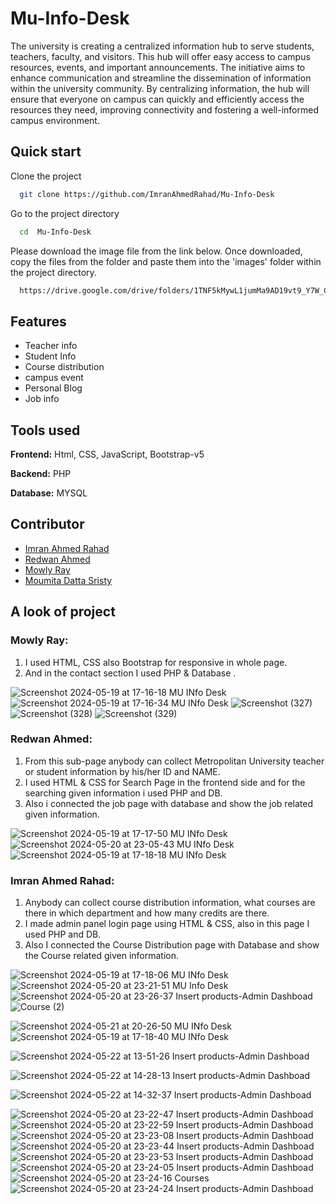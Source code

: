 # Mu-Info-Desk

The university is creating a centralized information hub to serve students, teachers, faculty, and visitors. This hub will offer easy access to campus resources, events, and important announcements. The initiative aims to enhance communication and streamline the dissemination of information within the university community. By centralizing information, the hub will ensure that everyone on campus can quickly and efficiently access the resources they need, improving connectivity and fostering a well-informed campus environment.

## Quick start

Clone the project

```bash
  git clone https://github.com/ImranAhmedRahad/Mu-Info-Desk
```

Go to the project directory

```bash
  cd  Mu-Info-Desk
```

Please download the image file from the link below. Once downloaded, copy the files from the folder and paste them into the 'images' folder within the project directory.

```bash
  https://drive.google.com/drive/folders/1TNF5kMywL1jumMa9AD19vt9_Y7W_C89g

```

## Features

- Teacher info
- Student Info
- Course distribution
- campus event
- Personal Blog
- Job info



## Tools used 

**Frontend:** Html, CSS, JavaScript, Bootstrap-v5

**Backend:** PHP

**Database:** MYSQL

## Contributor

- [Imran Ahmed Rahad ](https://github.com/ImranAhmedRahad)
- [Redwan Ahmed ](https://github.com/redwan-ahmed-n)
- [Mowly Ray ](https://github.com/mowly421)
- [Moumita Datta Sristy ](https://github.com/moumita6256)


## A look of project

### Mowly Ray:
1. I used HTML, CSS also Bootstrap for responsive in whole page. 
2. And in the contact section I used PHP & Database .

![Screenshot 2024-05-19 at 17-16-18 MU INfo Desk](https://github.com/ImranAhmedRahad/Mu-Info-Desk/assets/129501996/4411610b-000a-44d1-8189-f902792311ff)
![Screenshot 2024-05-19 at 17-16-34 MU INfo Desk](https://github.com/ImranAhmedRahad/Mu-Info-Desk/assets/129501996/f05fd66a-4ec3-4b5a-a15c-bd43d5dca21e)
![Screenshot (327)](https://github.com/ImranAhmedRahad/Mu-Info-Desk/assets/129501996/75daba32-73ae-4f7e-ac6d-1146af0bc391)
![Screenshot (328)](https://github.com/ImranAhmedRahad/Mu-Info-Desk/assets/129501996/125190e3-d78d-4c0c-ac91-331e3df50004)
![Screenshot (329)](https://github.com/ImranAhmedRahad/Mu-Info-Desk/assets/129501996/d5c9c37f-92eb-4db5-9385-3c08ce666ba6)




### Redwan Ahmed:

1. From this sub-page anybody can collect Metropolitan University teacher or student information by his/her ID and NAME. 
2. I used HTML & CSS for Search Page in the frontend side and for the searching given information i used PHP and DB.
3. Also  i connected the job page with database and show the job related given information.


![Screenshot 2024-05-19 at 17-17-50 MU INfo Desk](https://github.com/ImranAhmedRahad/Mu-Info-Desk/assets/129501996/cdf2a84f-de55-4e1e-89aa-12e09c5aba4e)
![Screenshot 2024-05-20 at 23-05-43 MU INfo Desk](https://github.com/ImranAhmedRahad/Mu-Info-Desk/assets/129501996/873ba8d5-cf7d-4439-ba9c-94e719fa770e)
![Screenshot 2024-05-19 at 17-18-18 MU INfo Desk](https://github.com/ImranAhmedRahad/Mu-Info-Desk/assets/129501996/1a3f2747-6101-4748-8202-1d69a45b406b)




### Imran Ahmed Rahad:

1.  Anybody can collect course distribution information, what courses are there in which department and how many credits are there.
2. I made admin panel login page using HTML & CSS, also in this page I used PHP and DB.
3. Also I connected the Course Distribution page with Database and show the Course related given information.


   


![Screenshot 2024-05-19 at 17-18-06 MU INfo Desk](https://github.com/ImranAhmedRahad/Mu-Info-Desk/assets/129501996/5b7d0156-e9ac-4dd3-87a0-d4b0fe3b6572)
![Screenshot 2024-05-20 at 23-21-51 MU Info Desk](https://github.com/ImranAhmedRahad/Mu-Info-Desk/assets/129501996/2ddfde0f-b27f-42a2-afa9-a53cb901762e)
![Screenshot 2024-05-20 at 23-26-37 Insert products-Admin Dashboad](https://github.com/ImranAhmedRahad/Mu-Info-Desk/assets/129501996/d0eb3898-75cd-4898-9088-fdf297acbc8a)
![Course (2)](https://github.com/ImranAhmedRahad/Mu-Info-Desk/assets/129501996/6c41e0e7-b312-4746-a39e-f9ff3c045e32)

![Screenshot 2024-05-21 at 20-26-50 MU INfo Desk](https://github.com/ImranAhmedRahad/Mu-Info-Desk/assets/129501996/07de44ad-afa6-4f53-beb0-170fc083db0e)
![Screenshot 2024-05-19 at 17-18-40 MU INfo Desk](https://github.com/ImranAhmedRahad/Mu-Info-Desk/assets/129501996/822e4cc4-0af7-49cb-a958-116abcb30300)


![Screenshot 2024-05-22 at 13-51-26 Insert products-Admin Dashboad](https://github.com/ImranAhmedRahad/Mu-Info-Desk/assets/129501996/2b558cf6-0cb6-4989-9e68-2866c9a02742)

![Screenshot 2024-05-22 at 14-28-13 Insert products-Admin Dashboad](https://github.com/ImranAhmedRahad/Mu-Info-Desk/assets/129501996/7ca67d32-8ef1-4dbb-a74b-7293639bc8a7)

![Screenshot 2024-05-22 at 14-32-37 Insert products-Admin Dashboad](https://github.com/ImranAhmedRahad/Mu-Info-Desk/assets/129501996/36ebad01-f736-4f2d-9ee2-b1e0427c38d2)


![Screenshot 2024-05-20 at 23-22-47 Insert products-Admin Dashboad](https://github.com/ImranAhmedRahad/Mu-Info-Desk/assets/129501996/1dc9a2b3-a17e-4ea7-b8ae-70ef884663d7)
![Screenshot 2024-05-20 at 23-22-59 Insert products-Admin Dashboad](https://github.com/ImranAhmedRahad/Mu-Info-Desk/assets/129501996/a28b62d0-bcca-4868-a454-616fe6683601)
![Screenshot 2024-05-20 at 23-23-08 Insert products-Admin Dashboad](https://github.com/ImranAhmedRahad/Mu-Info-Desk/assets/129501996/46b7c3a9-adea-43d7-9d83-4a2ff287f784)
![Screenshot 2024-05-20 at 23-23-44 Insert products-Admin Dashboad](https://github.com/ImranAhmedRahad/Mu-Info-Desk/assets/129501996/77f9904f-a6c2-4516-818c-1969e380db60)
![Screenshot 2024-05-20 at 23-23-53 Insert products-Admin Dashboad](https://github.com/ImranAhmedRahad/Mu-Info-Desk/assets/129501996/3ce15213-1844-4c6e-95a6-f12bfab3e11e)
![Screenshot 2024-05-20 at 23-24-05 Insert products-Admin Dashboad](https://github.com/ImranAhmedRahad/Mu-Info-Desk/assets/129501996/c9339e4d-949d-4cda-8b14-59987f68f15e)
![Screenshot 2024-05-20 at 23-24-16 Courses](https://github.com/ImranAhmedRahad/Mu-Info-Desk/assets/129501996/81f8b5a0-eb12-4cb1-a7fb-e3a579d5c01a)
![Screenshot 2024-05-20 at 23-24-24 Insert products-Admin Dashboad](https://github.com/ImranAhmedRahad/Mu-Info-Desk/assets/129501996/643d7bd1-613e-44e8-9c3f-caae3e7201da)





